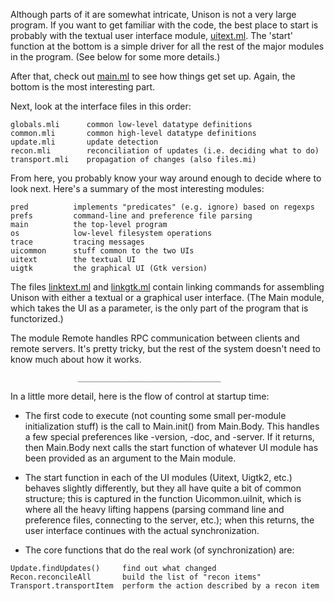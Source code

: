 Although parts of it are somewhat intricate, Unison is not a very large
program.  If you want to get familiar with the code, the best place to
start is probably with the textual user interface module, [uitext.ml](https://github.com/paulp/unison/blob/master/src/uitext.ml).  The
'start' function at the bottom is a simple driver for all the rest of the
major modules in the program.  (See below for some more details.)

After that, check out [main.ml](https://github.com/paulp/unison/blob/master/src/main.ml) to see how things get set up.  Again,
the bottom is the most interesting part.

Next, look at the interface files in this order:
```
globals.mli      common low-level datatype definitions
common.mli       common high-level datatype definitions
update.mli       update detection
recon.mli        reconciliation of updates (i.e. deciding what to do)
transport.mli    propagation of changes (also files.mi)
```
From here, you probably know your way around enough to decide where to
look next.  Here's a summary of the most interesting modules:
```
pred          implements "predicates" (e.g. ignore) based on regexps
prefs         command-line and preference file parsing
main          the top-level program
os            low-level filesystem operations
trace         tracing messages
uicommon      stuff common to the two UIs
uitext        the textual UI
uigtk         the graphical UI (Gtk version)
```

The files [linktext.ml](https://github.com/paulp/unison/blob/master/src/linktext.ml) and [linkgtk.ml](https://github.com/paulp/unison/blob/master/src/linkgtk.ml) contain linking commands for
assembling Unison with either a textual or a graphical user interface.
(The Main module, which takes the UI as a parameter, is the only part of
the program that is functorized.)

The module Remote handles RPC communication between clients and remote
servers.  It's pretty tricky, but the rest of the system doesn't need
to know much about how it works.

                   ________________________________

In a little more detail, here is the flow of control at startup time:

- The first code to execute (not counting some small per-module
  initialization stuff) is the call to Main.init() from Main.Body.  This
  handles a few special preferences like -version, -doc, and -server.  If it
  returns, then Main.Body next calls the start function of whatever UI
  module has been provided as an argument to the Main module.

- The start function in each of the UI modules (Uitext, Uigtk2, etc.)
  behaves slightly differently, but they all have quite a bit of common
  structure; this is captured in the function Uicommon.uiInit, which is
  where all the heavy lifting happens (parsing command line and preference
  files, connecting to the server, etc.); when this returns, the user
  interface continues with the actual synchronization.

- The core functions that do the real work (of synchronization) are:
```
Update.findUpdates()     find out what changed
Recon.reconcileAll       build the list of "recon items"
Transport.transportItem  perform the action described by a recon item
```